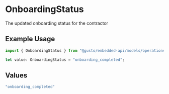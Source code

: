 # OnboardingStatus

The updated onboarding status for the contractor

## Example Usage

```typescript
import { OnboardingStatus } from "@gusto/embedded-api/models/operations";

let value: OnboardingStatus = "onboarding_completed";
```

## Values

```typescript
"onboarding_completed"
```